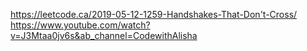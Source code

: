 https://leetcode.ca/2019-05-12-1259-Handshakes-That-Don't-Cross/
https://www.youtube.com/watch?v=J3Mtaa0jv6s&ab_channel=CodewithAlisha
